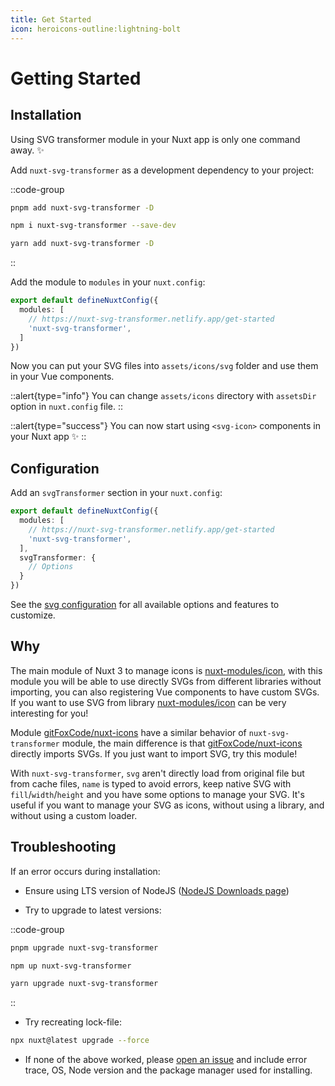 ```yaml
---
title: Get Started
icon: heroicons-outline:lightning-bolt
---
```


# Getting Started

## Installation

Using SVG transformer module in your Nuxt app is only one command away. ✨

Add `nuxt-svg-transformer` as a development dependency to your project:

::code-group
```bash [pnpm]
pnpm add nuxt-svg-transformer -D
```
```bash [npm]
npm i nuxt-svg-transformer --save-dev
```
```bash [yarn]
yarn add nuxt-svg-transformer -D
```
::

Add the module to `modules` in your `nuxt.config`:

```ts [nuxt.config.ts]
export default defineNuxtConfig({
  modules: [
    // https://nuxt-svg-transformer.netlify.app/get-started
    'nuxt-svg-transformer',
  ]
})
```

Now you can put your SVG files into `assets/icons/svg` folder and use them in your Vue components.

::alert{type="info"}
You can change `assets/icons` directory with `assetsDir` option in `nuxt.config` file.
::

::alert{type="success"}
You can now start using `<svg-icon>` components in your Nuxt app ✨
::

## Configuration

Add an `svgTransformer` section in your `nuxt.config`:

```ts [nuxt.config.ts]
export default defineNuxtConfig({
  modules: [
    // https://nuxt-svg-transformer.netlify.app/get-started
    'nuxt-svg-transformer',
  ],
  svgTransformer: {
    // Options
  }
})
```

See the [svg configuration](/configuration) for all available options and features to customize.

## Why

The main module of Nuxt 3 to manage icons is [nuxt-modules/icon](https://github.com/nuxt-modules/icon), with this module you will be able to use directly SVGs from different libraries without importing, you can also registering Vue components to have custom SVGs. If you want to use SVG from library [nuxt-modules/icon](https://github.com/nuxt-modules/icon) can be very interesting for you!

Module [gitFoxCode/nuxt-icons](https://github.com/gitFoxCode/nuxt-icons) have a similar behavior of `nuxt-svg-transformer` module, the main difference is that [gitFoxCode/nuxt-icons](https://github.com/gitFoxCode/nuxt-icons) directly imports SVGs. If you just want to import SVG, try this module!

With `nuxt-svg-transformer`, `svg` aren't directly load from original file but from cache files, `name` is typed to avoid errors, keep native SVG with `fill`/`width`/`height` and you have some options to manage your SVG. It's useful if you want to manage your SVG as icons, without using a library, and without using a custom loader.

## Troubleshooting

If an error occurs during installation:

- Ensure using LTS version of NodeJS ([NodeJS Downloads page](https://nodejs.org/en/download/))

- Try to upgrade to latest versions:

::code-group
```bash [pnpm]
pnpm upgrade nuxt-svg-transformer
```
```bash [npm]
npm up nuxt-svg-transformer
```
```bash [yarn]
yarn upgrade nuxt-svg-transformer
```
::

- Try recreating lock-file:

```bash
npx nuxt@latest upgrade --force
```

- If none of the above worked, please [open an issue](https://github.com/kiwilan/nuxt-svg-transformer/issues) and include error trace, OS, Node version and the package manager used for installing.
